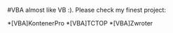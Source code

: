 #VBA almost like VB :). Please check my finest project:

*[VBA]KontenerPro
*[VBA]TCTOP
*[VBA]Zwroter

